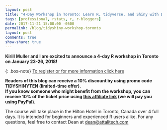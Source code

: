 ```yaml
---
layout: post
title: "4-Day Workshop in Toronto: Learn R, tidyverse, and Shiny with Dean Attali and Kirill Muller"
tags: [professional, rstats, r, r-bloggers]
date: 2017-11-21 15:00:00 -0500
permalink: /blog/tidyshiny-workshop-toronto
layout: post
comments: true
show-share: true
---
```


**Kirill Muller and I are excited to announce a 4-day R workshop in Toronto on January 23-26, 2018!**

{: .box-note}
[To register or for more information click here](https://www.eventbrite.com/e/modern-r-data-processing-visualization-and-reporting-with-r-tickets-39862492789?aff=rbloggerstrack)

**Readers of this blog can receive a 10% discount by using promo code TIDYSHINYTEN (limited-time offer).  
If you know someone who might benefit from the workshop, you can receive 10% of the ticket price using [this affiliate link](https://www.eventbrite.com/affiliate-register?eid=39862492789&affid=189033529) (we will pay you using PayPal).**

The course will take place in the Hilton Hotel in Toronto, Canada over 4 full days. It is intended for beginners and experienced R users alike. For any questions, feel free to contact Dean at dean@attalitech.com
